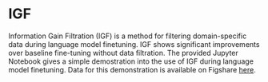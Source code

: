 # IGF
Information Gain Filtration (IGF) is a method for filtering domain-specific data during language model finetuning. IGF shows significant improvements over baseline fine-tuning without data filtration. The provided Jupyter Notebook gives a simple demostration into the use of IGF during language model finetuning. Data for this demonstration is available on Figshare [here](https://figshare.com/articles/dataset/Information_Gain_Filtration_Demo_Code_Data/14905662).
